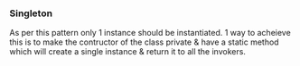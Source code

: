 ### Singleton 
As per this pattern only 1 instance should be instantiated. 1 way to acheieve this is to make the contructor of the class private & have a static method which will create a single instance & return it to all the invokers.